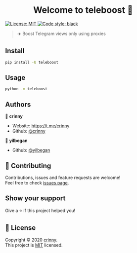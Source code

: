 <h1 align="center">Welcome to teleboost 👋</h1>
<p>
  <a href="https://github.com/crinny/teleboost/blob/master/LICENSE" target="_blank">
    <img alt="License: MIT" src="https://img.shields.io/badge/License-MIT-yellow.svg" />
  </a>
  <a href="https://github.com/psf/black" target="_blank">
    <img alt="Code style: black" src="https://img.shields.io/badge/code%20style-black-000000.svg" />
  </a>
</p>

> ✈️ Boost Telegram views only using proxies

## Install

```sh
pip install -U teleboost
```

## Usage

```sh
python -m teleboost
```

## Authors

👤 **crinny**

* Website: https://t.me/crinny
* Github: [@crinny](https://github.com/crinny)

👤 **yilbegan**

* Github: [@yilbegan](https://github.com/yilbegan)

## 🤝 Contributing

Contributions, issues and feature requests are welcome!<br />Feel free to check [issues page](https://github.com/crinny/teleboost/issues). 

## Show your support

Give a ⭐️ if this project helped you!

## 📝 License

Copyright © 2020 [crinny](https://github.com/crinny).<br />
This project is [MIT](https://github.com/crinny/teleboost/blob/master/LICENSE) licensed.

